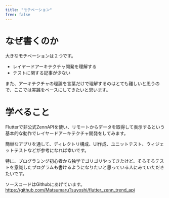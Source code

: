 ```yaml
---
title: "モチベーション"
free: false
---
```


# なぜ書くのか
大きなモチベーションは２つです。

- レイヤードアーキテクチャ開発を理解する
- テストに関する記事が少ない

また、アーキテクチャの理論を言葉だけで理解するのはとても難しいと思うので、ここでは実践をベースにしてきたいと思います。


# 学べること
Flutterで非公式ZennAPIを使い、リモートからデータを取得して表示するという基本的な動作でレイヤードアーキテクチャ開発をしてみます。

簡単なアプリを通して、ディレクトリ構成、UI作成、ユニットテスト、ウィジェットテストなどが参考になれば幸いです。

特に、プログラミング初心者から独学でゴリゴリやってきたけど、そろそろテストを意識したプログラムも書けるようになりたいと思っている人にみていただきたいです。

ソースコードはGithubにあげています。
https://github.com/MatsumaruTsuyoshi/flutter_zenn_trend_api